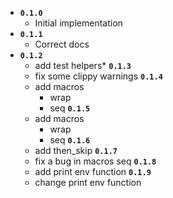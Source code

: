 * **`0.1.0`**
    * Initial implementation 
* **`0.1.1`**
  * Correct docs
* **`0.1.2`**
  * add test helpers* 
**`0.1.3`**
  * fix some clippy warnings
**`0.1.4`**
  * add macros 
    * wrap
    * seq
**`0.1.5`**
  * add macros 
    * wrap
    * seq
**`0.1.6`**
  * add then_skip
**`0.1.7`**
  * fix a bug in macros seq
**`0.1.8`**
  * add print env function
**`0.1.9`**
  * change print env function
 